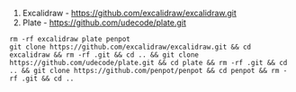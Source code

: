 1. Excalidraw - https://github.com/excalidraw/excalidraw.git
2. Plate - https://github.com/udecode/plate.git
<!-- 3. Penpot - https://github.com/penpot/penpot -->

```
rm -rf excalidraw plate penpot
git clone https://github.com/excalidraw/excalidraw.git && cd excalidraw && rm -rf .git && cd .. && git clone https://github.com/udecode/plate.git && cd plate && rm -rf .git && cd .. && git clone https://github.com/penpot/penpot && cd penpot && rm -rf .git && cd ..
```
